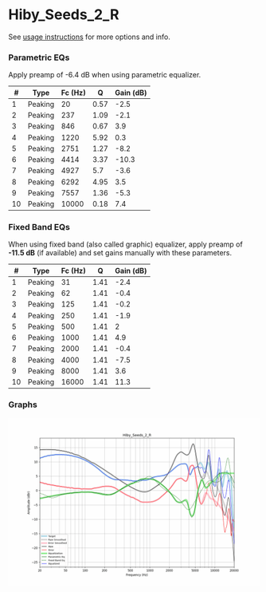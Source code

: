 # Hiby_Seeds_2_R
See [usage instructions](https://github.com/jaakkopasanen/AutoEq#usage) for more options and info.

### Parametric EQs
Apply preamp of -6.4 dB when using parametric equalizer.

|   # | Type    |   Fc (Hz) |    Q |   Gain (dB) |
|-----|---------|-----------|------|-------------|
|   1 | Peaking |        20 | 0.57 |        -2.5 |
|   2 | Peaking |       237 | 1.09 |        -2.1 |
|   3 | Peaking |       846 | 0.67 |         3.9 |
|   4 | Peaking |      1220 | 5.92 |         0.3 |
|   5 | Peaking |      2751 | 1.27 |        -8.2 |
|   6 | Peaking |      4414 | 3.37 |       -10.3 |
|   7 | Peaking |      4927 | 5.7  |        -3.6 |
|   8 | Peaking |      6292 | 4.95 |         3.5 |
|   9 | Peaking |      7557 | 1.36 |        -5.3 |
|  10 | Peaking |     10000 | 0.18 |         7.4 |

### Fixed Band EQs
When using fixed band (also called graphic) equalizer, apply preamp of **-11.5 dB** (if available) and set gains manually with these parameters.

|   # | Type    |   Fc (Hz) |    Q |   Gain (dB) |
|-----|---------|-----------|------|-------------|
|   1 | Peaking |        31 | 1.41 |        -2.4 |
|   2 | Peaking |        62 | 1.41 |        -0.4 |
|   3 | Peaking |       125 | 1.41 |        -0.2 |
|   4 | Peaking |       250 | 1.41 |        -1.9 |
|   5 | Peaking |       500 | 1.41 |         2   |
|   6 | Peaking |      1000 | 1.41 |         4.9 |
|   7 | Peaking |      2000 | 1.41 |        -0.4 |
|   8 | Peaking |      4000 | 1.41 |        -7.5 |
|   9 | Peaking |      8000 | 1.41 |         3.6 |
|  10 | Peaking |     16000 | 1.41 |        11.3 |

### Graphs
![](./Hiby_Seeds_2_R.png)
